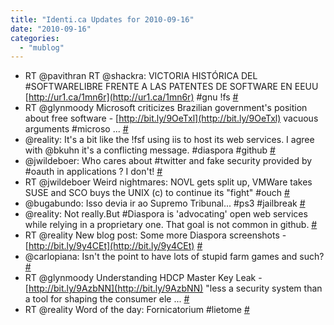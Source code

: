 ```yaml
---
title: "Identi.ca Updates for 2010-09-16"
date: "2010-09-16"
categories: 
  - "mublog"
---
```


- RT @pavithran RT @shackra: VICTORIA HISTÓRICA DEL #SOFTWARELIBRE FRENTE A LAS PATENTES DE SOFTWARE EN EEUU [http://ur1.ca/1mn6r](http://ur1.ca/1mn6r) #gnu !fs [#](http://identi.ca/notice/50733847)
- RT @glynmoody Microsoft criticizes Brazilian government's position about free software - [http://bit.ly/9OeTxl](http://bit.ly/9OeTxl) vacuous arguments #microso ... [#](http://identi.ca/notice/50733904)
- @reality: It's a bit like the !fsf using iis to host its web services. I agree with @bkuhn it's a conflicting message. #diaspora #github [#](http://identi.ca/notice/50767507)
- @jwildeboer: Who cares about #twitter and fake security provided by #oauth in applications ? I don't! [#](http://identi.ca/notice/50788927)
- RT @jwildeboer Weird nightmares: NOVL gets split up, VMWare takes SUSE and SCO buys the UNIX (c) to continue its "fight" #ouch [#](http://identi.ca/notice/50789220)
- @bugabundo: Isso devia ir ao Supremo Tribunal... #ps3 #jailbreak [#](http://identi.ca/notice/50789359)
- @reality: Not really.But #Diaspora is 'advocating' open web services while relying in a proprietary one. That goal is not common in github. [#](http://identi.ca/notice/50789861)
- RT @reality New blog post: Some more Diaspora screenshots - [http://bit.ly/9y4CEt](http://bit.ly/9y4CEt) [#](http://identi.ca/notice/50790716)
- @carlopiana: Isn't the point to have lots of stupid farm games and such? [#](http://identi.ca/notice/50791651)
- RT @glynmoody Understanding HDCP Master Key Leak - [http://bit.ly/9AzbNN](http://bit.ly/9AzbNN) "less a security system than a tool for shaping the consumer ele ... [#](http://identi.ca/notice/50796111)
- RT @reality Word of the day: Fornicatorium #lietome [#](http://identi.ca/notice/50832161)
